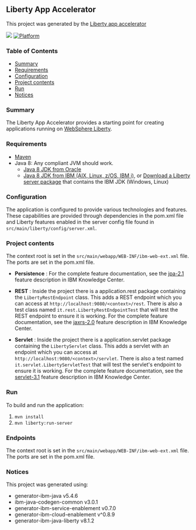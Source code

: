 ## Liberty App Accelerator
This project was generated by the [Liberty app accelerator](http://ibm.biz/appaccelerator)

[![](https://img.shields.io/badge/bluemix-powered-blue.svg)](https://bluemix.net)
[![Platform](https://img.shields.io/badge/platform-java-lightgrey.svg?style=flat)](https://www.ibm.com/developerworks/learn/java/)

### Table of Contents
* [Summary](#summary)
* [Requirements](#requirements)
* [Configuration](#configuration)
* [Project contents](#project-contents)
* [Run](#run)
* [Notices](#notices)

### Summary

The Liberty App Accelerator provides a starting point for creating applications running on [WebSphere Liberty](https://developer.ibm.com/wasdev/).


### Requirements
* [Maven](https://maven.apache.org/install.html)
* Java 8: Any compliant JVM should work.
  * [Java 8 JDK from Oracle](http://www.oracle.com/technetwork/java/javase/downloads/index.html)
  * [Java 8 JDK from IBM (AIX, Linux, z/OS, IBM i)](http://www.ibm.com/developerworks/java/jdk/),
    or [Download a Liberty server package](https://developer.ibm.com/assets/wasdev/#filter/assetTypeFilters=PRODUCT)
    that contains the IBM JDK (Windows, Linux)

### Configuration
The application is configured to provide various technologies and features. These capabilities are provided through dependencies in the pom.xml file and Liberty features enabled in the server config file found in `src/main/liberty/config/server.xml`.

### Project contents
The context root is set in the `src/main/webapp/WEB-INF/ibm-web-ext.xml` file. The ports are set in the pom.xml file.  

* **Persistence** : For the complete feature documentation, see the [jpa-2.1](http://www.ibm.com/support/knowledgecenter/en/SSEQTP_liberty/com.ibm.websphere.wlp.nd.multiplatform.doc/ae/rwlp_feature_jpa-2.1.html) feature description in IBM Knowledge Center. 

* **REST** : Inside the project there is a application.rest package containing the `LibertyRestEndpoint` class. This adds a REST endpoint which you can access at `http://localhost:9080/<context>/rest`. There is also a test class named `it.rest.LibertyRestEndpointTest` that will test the REST endpoint to ensure it is working. For the complete feature documentation, see the [jaxrs-2.0](http://www.ibm.com/support/knowledgecenter/en/SSEQTP_liberty/com.ibm.websphere.wlp.nd.multiplatform.doc/ae/rwlp_feature_jaxrs-2.0.html) feature description in IBM Knowledge Center. 

* **Servlet** : Inside the project there is a application.servlet package containing the `LibertyServlet` class. This adds a servlet with an endpoint which you can access at `http://localhost:9080/<context>/servlet`. There is also a test named `it.servlet.LibertyServletTest` that will test the servlet's endpoint to ensure it is working. For the complete feature documentation, see the [servlet-3.1](http://www.ibm.com/support/knowledgecenter/en/SSEQTP_liberty/com.ibm.websphere.wlp.nd.multiplatform.doc/ae/rwlp_feature_servlet-3.1.html) feature description in IBM Knowledge Center.     
### Run

To build and run the application:
1. `mvn install`
1. `mvn liberty:run-server`
 

### Endpoints

The context root is set in the `src/main/webapp/WEB-INF/ibm-web-ext.xml` file. The ports are set in the pom.xml file.

### Notices

This project was generated using:
* generator-ibm-java v5.4.6
* ibm-java-codegen-common v3.0.1
* generator-ibm-service-enablement v0.7.0
* generator-ibm-cloud-enablement v^0.8.9
* generator-ibm-java-liberty v8.1.2
